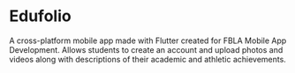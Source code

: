 # Edufolio

A cross-platform mobile app made with Flutter created for FBLA Mobile App Development. Allows students to create an account and upload photos and videos along with descriptions of their academic and athletic achievements.
